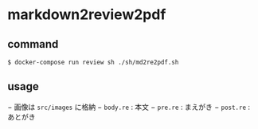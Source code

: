 # markdown2review2pdf

## command

```
$ docker-compose run review sh ./sh/md2re2pdf.sh
```

## usage

− 画像は `src/images` に格納
− `body.re` : 本文
− `pre.re` : まえがき
− `post.re` : あとがき
